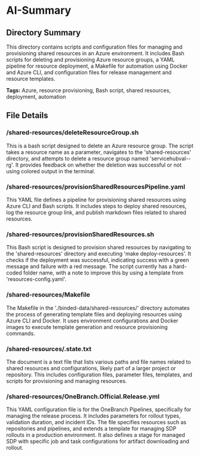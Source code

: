 # AI-Summary
## Directory Summary
This directory contains scripts and configuration files for managing and provisioning shared resources in an Azure environment. It includes Bash scripts for deleting and provisioning Azure resource groups, a YAML pipeline for resource deployment, a Makefile for automation using Docker and Azure CLI, and configuration files for release management and resource templates.

**Tags:** Azure, resource provisioning, Bash script, shared resources, deployment, automation

## File Details
    
### /shared-resources/deleteResourceGroup.sh
This is a bash script designed to delete an Azure resource group. The script takes a resource name as a parameter, navigates to the 'shared-resources' directory, and attempts to delete a resource group named 'servicehubval-<resourceName>-rg'. It provides feedback on whether the deletion was successful or not using colored output in the terminal.

### /shared-resources/provisionSharedResourcesPipeline.yaml
This YAML file defines a pipeline for provisioning shared resources using Azure CLI and Bash scripts. It includes steps to deploy shared resources, log the resource group link, and publish markdown files related to shared resources.

### /shared-resources/provisionSharedResources.sh
This Bash script is designed to provision shared resources by navigating to the 'shared-resources' directory and executing 'make deploy-resources'. It checks if the deployment was successful, indicating success with a green message and failure with a red message. The script currently has a hard-coded folder name, with a note to improve this by using a template from 'resources-config.yaml'.

### /shared-resources/Makefile
The Makefile in the './binded-data/shared-resources/' directory automates the process of generating template files and deploying resources using Azure CLI and Docker. It uses environment configurations and Docker images to execute template generation and resource provisioning commands.

### /shared-resources/.state.txt
The document is a text file that lists various paths and file names related to shared resources and configurations, likely part of a larger project or repository. This includes configuration files, parameter files, templates, and scripts for provisioning and managing resources.

### /shared-resources/OneBranch.Official.Release.yml
This YAML configuration file is for the OneBranch Pipelines, specifically for managing the release process. It includes parameters for rollout types, validation duration, and incident IDs. The file specifies resources such as repositories and pipelines, and extends a template for managing SDP rollouts in a production environment. It also defines a stage for managed SDP with specific job and task configurations for artifact downloading and rollout.
